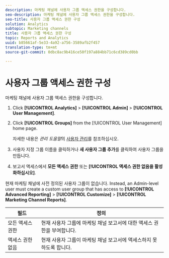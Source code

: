 ```yaml
---
description: 마케팅 채널에 사용자 그룹 액세스 권한을 구성합니다.
seo-description: 마케팅 채널에 사용자 그룹 액세스 권한을 구성합니다.
seo-title: 사용자 그룹 액세스 권한 구성
solution: Analytics
subtopic: Marketing channels
title: 사용자 그룹 액세스 권한 구성
topic: Reports and Analytics
uuid: b85661af-5e33-4a92-a756-3589afb2f457
translation-type: tm+mt
source-git-commit: 0dbc8ac9b416ce50f197a884bb71c6cd389cd0bb

---
```



# 사용자 그룹 액세스 권한 구성

마케팅 채널에 사용자 그룹 액세스 권한을 구성합니다.

1. Click **[!UICONTROL Analytics]** &gt; **[!UICONTROL Admin]** &gt; **[!UICONTROL User Management]**.
1. Click **[!UICONTROL Groups]** from the [!UICONTROL User Management] home page.

   자세한 내용은 *관리 도움말*&#x200B;의 [사용자 관리](https://marketing.adobe.com/resources/help/en_US/reference/user_management.html)를 참조하십시오.

1. 사용자 지정 그룹 이름을 클릭하거나 **새 사용자 그룹 추가**&#x200B;를 클릭하여 사용자 그룹을 만듭니다.
1. 보고서 액세스에서 **모든 액세스 권한** 또는 **[!UICONTROL 액세스 권한 없음을 활성화하십시오]**.

현재 마케팅 채널에 사전 정의된 사용자 그룹이 없습니다. Instead, an Admin-level user must create a custom user group that has access to **[!UICONTROL Advanced Reporting]** &gt; **[!UICONTROL Customize]** &gt; **[!UICONTROL Marketing Channel Reports]**.

| 필드 | 정의 |
|--- |--- |
| 모든 액세스 권한 | 현재 사용자 그룹에 마케팅 채널 보고서에 대한 액세스 권한을 부여합니다. |
| 액세스 권한 없음 | 현재 사용자 그룹이 마케팅 채널 보고서에 액세스하지 못하도록 합니다. |


